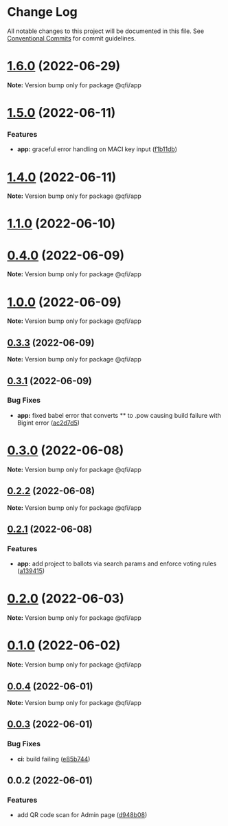 # Change Log

All notable changes to this project will be documented in this file.
See [Conventional Commits](https://conventionalcommits.org) for commit guidelines.

# [1.6.0](https://github.com/quadratic-funding/qfi/compare/v1.5.0...v1.6.0) (2022-06-29)

**Note:** Version bump only for package @qfi/app





# [1.5.0](https://github.com/quadratic-funding/qfi/compare/v1.4.1...v1.5.0) (2022-06-11)


### Features

* **app:** graceful error handling on MACI key input ([f1b11db](https://github.com/quadratic-funding/qfi/commit/f1b11dbb1f999d1a5cf21cf23492bdace15cd26e))





# [1.4.0](https://github.com/quadratic-funding/qfi/compare/v1.3.0...v1.4.0) (2022-06-11)

**Note:** Version bump only for package @qfi/app





# [1.1.0](https://github.com/quadratic-funding/qfi/compare/v1.0.1...v1.1.0) (2022-06-10)



# [0.4.0](https://github.com/quadratic-funding/qfi/compare/v0.3.3...v0.4.0) (2022-06-09)

**Note:** Version bump only for package @qfi/app






# [1.0.0](https://github.com/quadratic-funding/qfi/compare/v0.3.3...v1.0.0) (2022-06-09)

**Note:** Version bump only for package @qfi/app





## [0.3.3](https://github.com/quadratic-funding/qfi/compare/v0.3.2...v0.3.3) (2022-06-09)

**Note:** Version bump only for package @qfi/app





## [0.3.1](https://github.com/quadratic-funding/qfi/compare/v0.2.2...v0.3.1) (2022-06-09)


### Bug Fixes

* **app:** fixed babel error that converts ** to .pow causing build failure with Bigint error ([ac2d7d5](https://github.com/quadratic-funding/qfi/commit/ac2d7d54ceb31f7c02d4d6bd110caf3c019cdf11))





# [0.3.0](https://github.com/quadratic-funding/qfi/compare/v0.2.2...v0.3.0) (2022-06-08)

**Note:** Version bump only for package @qfi/app





## [0.2.2](https://github.com/quadratic-funding/qfi/compare/v0.2.1...v0.2.2) (2022-06-08)

**Note:** Version bump only for package @qfi/app





## [0.2.1](https://github.com/quadratic-funding/qfi/compare/v0.2.0...v0.2.1) (2022-06-08)


### Features

* **app:** add project to ballots via search params and enforce voting rules ([a139415](https://github.com/quadratic-funding/qfi/commit/a13941580e11d80a4324d2c7f1df727f1f716e8d))





# [0.2.0](https://github.com/quadratic-funding/qfi/compare/v0.1.0...v0.2.0) (2022-06-03)

**Note:** Version bump only for package @qfi/app





# [0.1.0](https://github.com/quadratic-funding/qfi/compare/v0.0.4...v0.1.0) (2022-06-02)

**Note:** Version bump only for package @qfi/app





## [0.0.4](https://github.com/quadratic-funding/qfi/compare/v0.0.3...v0.0.4) (2022-06-01)

**Note:** Version bump only for package @qfi/app





## [0.0.3](https://github.com/quadratic-funding/qfi/compare/v0.0.2...v0.0.3) (2022-06-01)


### Bug Fixes

* **ci:** build failing ([e85b744](https://github.com/quadratic-funding/qfi/commit/e85b74426f45a3b75148e82cfaf85cee62da0701))





## 0.0.2 (2022-06-01)


### Features

* add QR code scan for Admin page ([d948b08](https://github.com/quadratic-funding/qfi/commit/d948b08001904412c11b02dba988fcf874bed2a1))
